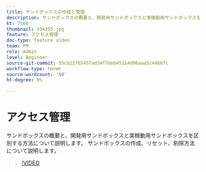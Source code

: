 ```yaml
---
title: サンドボックスの作成と管理
description: サンドボックスの概要と、開発用サンドボックスと実稼動用サンドボックスを区別する方法について説明します。 サンドボックスの作成、リセット、削除方法について説明します。
kt: 7568
thumbnail: 334355.jpg
feature: アクセス管理
doc-type: feature video
team: PM
role: Admin
level: Beginner
source-git-commit: 55cb22765457ad34f7deb45114d06aaa5c4466fc
workflow-type: tm+mt
source-wordcount: '50'
ht-degree: 8%

---
```


# アクセス管理

サンドボックスの概要と、開発用サンドボックスと実稼動用サンドボックスを区別する方法について説明します。 サンドボックスの作成、リセット、削除方法について説明します。

>[!VIDEO](https://video.tv.adobe.com/v/334355?quality=12)
